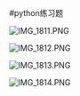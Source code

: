 #python练习题

![IMG_1811.PNG](http://upload-images.jianshu.io/upload_images/726092-f39a8379b720e932.PNG?imageMogr2/auto-orient/strip%7CimageView2/2/w/1240)


![IMG_1812.PNG](http://upload-images.jianshu.io/upload_images/726092-a769c028ff789968.PNG?imageMogr2/auto-orient/strip%7CimageView2/2/w/1240)


![IMG_1813.PNG](http://upload-images.jianshu.io/upload_images/726092-e8a1964b51823ebd.PNG?imageMogr2/auto-orient/strip%7CimageView2/2/w/1240)


![IMG_1814.PNG](http://upload-images.jianshu.io/upload_images/726092-939dcce8053e3360.PNG?imageMogr2/auto-orient/strip%7CimageView2/2/w/1240)